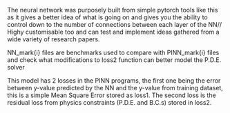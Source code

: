 The neural network was purposely built from simple pytorch tools like this as it gives a better idea of what is going on and gives you the ability to control down to the number of connections between each layer of the NN//
Highy customisable too and can test and implement ideas gathered from a wide variety of research papers.

NN_mark{i} files are benchmarks used to compare with PINN_mark{i} files and check what modifications to loss2 function can better model the P.D.E. solver

This model has 2 losses in the PINN programs, the first one being the error between y-value predicted by the NN and the y-value from training dataset, this is a simple Mean Square Error stored as loss1.
The second loss is the residual loss from physics constraints (P.D.E. and B.C.s) stored in loss2.
